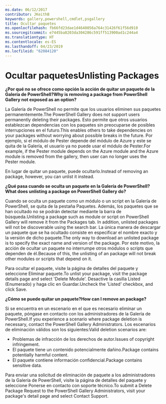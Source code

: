 ```yaml
---
ms.date: 06/12/2017
contributor: JKeithB
keywords: gallery,powershell,cmdlet,psgallery
title: Ocultar paquetes
ms.openlocfilehash: fb66fd23dae1d4640056a764c31426f61f56d910
ms.sourcegitcommit: e7445ba8203da304286c591ff513900ad1c244a4
ms.translationtype: HT
ms.contentlocale: es-ES
ms.lasthandoff: 04/23/2019
ms.locfileid: "62084120"
---
```

# <a name="unlisting-packages"></a><span data-ttu-id="c404b-103">Ocultar paquetes</span><span class="sxs-lookup"><span data-stu-id="c404b-103">Unlisting Packages</span></span>

<span data-ttu-id="c404b-104">**¿Por qué no se ofrece como opción la acción de quitar un paquete de la Galería de PowerShell?**</span><span class="sxs-lookup"><span data-stu-id="c404b-104">**Why is removing a package from PowerShell Gallery not exposed as an option?**</span></span>

<span data-ttu-id="c404b-105">La Galería de PowerShell no permite que los usuarios eliminen sus paquetes permanentemente.</span><span class="sxs-lookup"><span data-stu-id="c404b-105">The PowerShell Gallery does not support users permanently deleting their packages.</span></span>
<span data-ttu-id="c404b-106">Esto permite que otros usuarios establezcan dependencias con los paquetes sin preocuparse de posibles interrupciones en el futuro.</span><span class="sxs-lookup"><span data-stu-id="c404b-106">This enables others to take dependencies on your packages without worrying about possible breaks in the future.</span></span>
<span data-ttu-id="c404b-107">Por ejemplo, si el módulo de Pester depende del módulo de Azure y este se quita de la Galería, el usuario ya no puede usar el módulo de Pester.</span><span class="sxs-lookup"><span data-stu-id="c404b-107">For example, if the Pester module depends on the Azure module and the Azure module is removed from the gallery, then user can no longer uses the Pester module.</span></span>

<span data-ttu-id="c404b-108">En lugar de quitar un paquete, puede ocultarlo.</span><span class="sxs-lookup"><span data-stu-id="c404b-108">Instead of removing an package, however, you can unlist it instead.</span></span>

<span data-ttu-id="c404b-109">**¿Qué pasa cuando se oculta un paquete en la Galería de PowerShell?**</span><span class="sxs-lookup"><span data-stu-id="c404b-109">**What does unlisting a package on PowerShell Gallery do?**</span></span>

<span data-ttu-id="c404b-110">Cuando se oculta un paquete como un módulo o un script en la Galería de PowerShell, se quita de la pestaña Paquetes. Además, los paquetes que se han ocultado no se podrán detectar mediante la barra de búsqueda.</span><span class="sxs-lookup"><span data-stu-id="c404b-110">Unlisting a package such as module or script on PowerShell Gallery will remove it from the Packages tab. In addition, unlisted packages will not be discoverable using the search bar.</span></span>
<span data-ttu-id="c404b-111">La única manera de descargar un paquete que se ha ocultado consiste en especificar el nombre exacto y la versión de dicho paquete.</span><span class="sxs-lookup"><span data-stu-id="c404b-111">The only way to download an unlisted package is to specify the exact name and version of the package.</span></span>
<span data-ttu-id="c404b-112">Por este motivo, la acción de ocultar un paquete no interrumpe otros módulos o scripts que dependen de él.</span><span class="sxs-lookup"><span data-stu-id="c404b-112">Because of this, the unlisting of an package will not break other modules or scripts that depend on it.</span></span>

<span data-ttu-id="c404b-113">Para ocultar el paquete, visite la página de detalles del paquete y seleccione Eliminar paquete.</span><span class="sxs-lookup"><span data-stu-id="c404b-113">To unlist your package, visit the package details page and select 'Delete Module'.</span></span> <span data-ttu-id="c404b-114">Desactive la casilla Listed (Enumerado) y haga clic en Guardar.</span><span class="sxs-lookup"><span data-stu-id="c404b-114">Uncheck the 'Listed' checkbox, and click Save.</span></span>

<span data-ttu-id="c404b-115">**¿Cómo se puede quitar un paquete?**</span><span class="sxs-lookup"><span data-stu-id="c404b-115">**How can I remove an package?**</span></span>

<span data-ttu-id="c404b-116">Si se encuentra en un escenario en el que es necesario eliminar un paquete, póngase en contacto con los administradores de la Galería de PowerShell.</span><span class="sxs-lookup"><span data-stu-id="c404b-116">If you experience a scenario where package deletion is necessary, contact the PowerShell Gallery Administrators.</span></span>
<span data-ttu-id="c404b-117">Los escenarios de eliminación válidos son los siguientes:</span><span class="sxs-lookup"><span data-stu-id="c404b-117">Valid deletion scenarios are:</span></span>
- <span data-ttu-id="c404b-118">Problemas de infracción de los derechos de autor.</span><span class="sxs-lookup"><span data-stu-id="c404b-118">Issues of copyright infringement.</span></span>
- <span data-ttu-id="c404b-119">El paquete tiene un contenido potencialmente dañino.</span><span class="sxs-lookup"><span data-stu-id="c404b-119">Package contains potentially harmful content.</span></span>
- <span data-ttu-id="c404b-120">El paquete contiene información confidencial.</span><span class="sxs-lookup"><span data-stu-id="c404b-120">Package contains sensitive data.</span></span>

<span data-ttu-id="c404b-121">Para enviar una solicitud de eliminación de paquete a los administradores de la Galería de PowerShell, visite la página de detalles del paquete y seleccione Ponerse en contacto con soporte técnico.</span><span class="sxs-lookup"><span data-stu-id="c404b-121">To submit a Delete Package Request to the PowerShell Gallery Administrators, visit your package's detail page and select Contact Support.</span></span>
